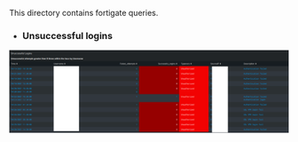 This directory contains fortigate queries.

- ### Unsuccessful logins

![demo](https://github.com/signorrayan/fortiweb-fortigate-query-in-splunk/blob/master/pic/unsuccessful-logins.png)
